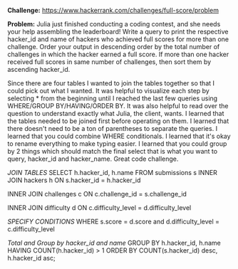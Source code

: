 **Challenge:** <https://www.hackerrank.com/challenges/full-score/problem>

**Problem:** Julia just finished conducting a coding contest, and she needs your help assembling the leaderboard! Write a query to print the respective hacker_id and name of hackers who achieved full scores for more than one challenge. Order your output in descending order by the total number of challenges in which the hacker earned a full score. If more than one hacker received full scores in same number of challenges, then sort them by ascending hacker_id.


Since there are four tables I wanted to join the tables together so that I could pick out what I wanted. It was helpful to visualize each step by selecting * from the beginning until I reached the last few queries using WHERE/GROUP BY/HAVING/ORDER BY. It was also helpful to read over the question to understand exactly what Julia, the client, wants. I learned that the tables needed to be joined first before operating on them. I learned that there doesn't need to be a ton of parentheses to separate the queries. I learned that you could combine WHERE conditionals. I learned that it's okay to rename everything to make typing easier.
I learned that you could group by 2 things which should match the final select that is what you want to query, hacker_id and hacker_name. Great code challenge.

*JOIN TABLES* 
SELECT h.hacker_id, h.name
FROM submissions s
INNER JOIN hackers h
ON s.hacker_id = h.hacker_id

INNER JOIN challenges c
ON c.challenge_id = s.challenge_id

INNER JOIN difficulty d
ON c.difficulty_level = d.difficulty_level

*SPECIFY CONDITIONS*
WHERE s.score = d.score and d.difficulty_level = c.difficulty_level

*Total and Group by hacker_id and name*
GROUP BY h.hacker_id, h.name
HAVING COUNT(h.hacker_id) > 1
ORDER BY COUNT(s.hacker_id) desc, h.hacker_id asc;
